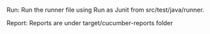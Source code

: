 Run:
Run the runner file using Run as Junit from src/test/java/runner. 

Report:
Reports are under target/cucumber-reports folder
